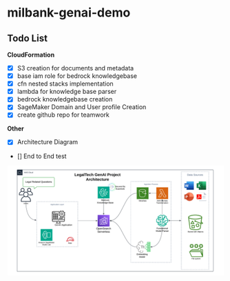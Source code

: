 # milbank-genai-demo

## Todo List
__CloudFormation__

- [x] S3 creation for documents and metadata
- [x] base iam role for bedrock knowledgebase 
- [x] cfn nested stacks implementation
- [x] lambda for knowledge base parser
- [x] bedrock knowledgebase creation
- [x] SageMaker Domain and User profile Creation
- [x] create github repo for teamwork

__Other__
- [x] Architecture Diagram
- [] End to End test


[<img src="MilbankLegalDocumentsGenAIArchitecture.png">](/MilbankLegalDocumentsGenAIArchitecture.png)
